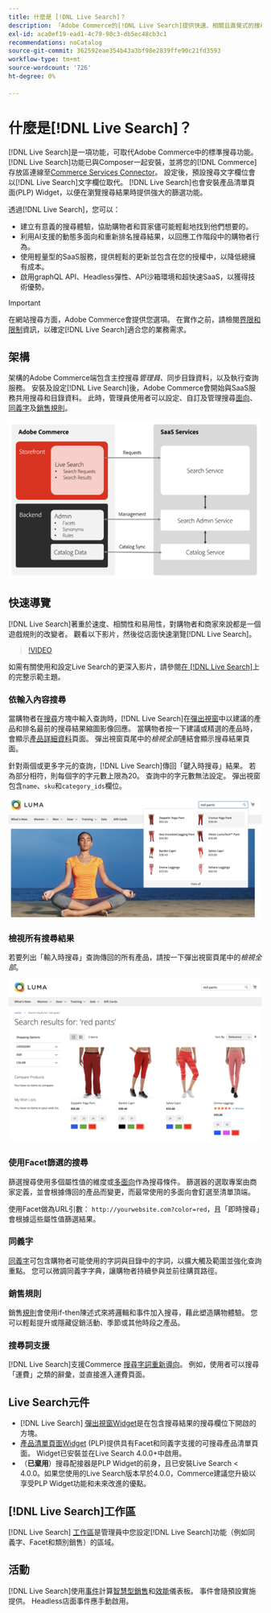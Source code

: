 ```yaml
---
title: 什麼是 [!DNL Live Search]？
description: 「Adobe Commerce的[!DNL Live Search]提供快速、相關且直覺式的搜尋體驗。」
exl-id: aca0ef19-ead1-4c79-90c3-db5ec48cb3c1
recommendations: noCatalog
source-git-commit: 362592eae354b43a3bf98e2839ffe90c21fd3593
workflow-type: tm+mt
source-wordcount: '726'
ht-degree: 0%

---
```


# 什麼是[!DNL Live Search]？

[!DNL Live Search]是一項功能，可取代Adobe Commerce中的標準搜尋功能。 [!DNL Live Search]功能已與Composer一起安裝，並將您的[!DNL Commerce]存放區連線至[Commerce Services Connector](../landing/saas.md)。 設定後，預設搜尋文字欄位會以[!DNL Live Search]文字欄位取代。 [!DNL Live Search]也會安裝產品清單頁面(PLP) Widget，以便在瀏覽搜尋結果時提供強大的篩選功能。

透過[!DNL Live Search]，您可以：

- 建立有意義的搜尋體驗，協助購物者和買家儘可能輕鬆地找到他們想要的。
- 利用AI支援的動態多面向和重新排名搜尋結果，以回應工作階段中的購物者行為。
- 使用輕量型的SaaS服務，提供輕鬆的更新並包含在您的授權中，以降低總擁有成本。
- 啟用graphQL API、Headless彈性、API沙箱環境和超快速SaaS，以獲得技術優勢。

>[!IMPORTANT]
>
>在網站搜尋方面，Adobe Commerce會提供您選項。 在實作之前，請檢閱[界限和限制](boundaries-limits.md)資訊，以確定[!DNL Live Search]適合您的業務需求。

## 架構

架構的Adobe Commerce端包含主控搜尋&#x200B;*管理員*、同步目錄資料，以及執行查詢服務。 安裝及設定[!DNL Live Search]後，Adobe Commerce會開始與SaaS服務共用搜尋和目錄資料。 此時，管理員使用者可以設定、自訂及管理搜尋[面向](facets.md)、[同義字](synonyms.md)及[銷售規則](category-merch.md)。

![即時搜尋資料流程](assets/ls-cs-data-flow.png)

## 快速導覽

[!DNL Live Search]著重於速度、相關性和易用性，對購物者和商家來說都是一個遊戲規則的改變者。 觀看以下影片，然後從店面快速瀏覽[!DNL Live Search]。

>[!VIDEO](https://video.tv.adobe.com/v/3418679?quality=12&learn=on)

如需有關使用和設定Live Search的更深入影片，請參閱[在 [!DNL Live Search]](https://experienceleague.adobe.com/en/docs/commerce-learn/tutorials/getting-started/capabilities/live-search-full-demonstration)上的完整示範主題。

### 依輸入內容搜尋

當購物者在[搜尋](https://experienceleague.adobe.com/en/docs/commerce-admin/catalog/catalog/search/search)方塊中輸入查詢時，[!DNL Live Search]在[彈出視窗](storefront-popover.md)中以建議的產品和排名最前的搜尋結果縮圖影像回應。 當購物者按一下建議或精選的產品時，會顯示[產品詳細資料](https://experienceleague.adobe.com/en/docs/commerce-admin/start/storefront/storefront)頁面。 彈出視窗頁尾中的&#x200B;_檢視全部_&#x200B;連結會顯示搜尋結果頁面。

針對兩個或更多字元的查詢，[!DNL Live Search]傳回「鍵入時搜尋」結果。 若為部分相符，則每個字的字元數上限為20。 查詢中的字元數無法設定。 彈出視窗包含`name`、`sku`和`category_ids`欄位。

![店面範例 — 在您輸入時搜尋](assets/storefront-search-as-you-type.png)

### 檢視所有搜尋結果

若要列出「輸入時搜尋」查詢傳回的所有產品，請按一下彈出視窗頁尾中的&#x200B;_檢視全部_。

![店面範例 — 價格Facet](assets/storefront-view-all-search-results.png)

### 使用Facet篩選的搜尋

篩選搜尋使用多個屬性值的維度或[多面向](facets.md)作為搜尋條件。 篩選器的選取專案由商家定義，並會根據傳回的產品而變更，而最常使用的多面向會釘選至清單頂端。

使用Facet做為URL引數： `http://yourwebsite.com?color=red`，且「即時搜尋」會根據這些屬性值篩選結果。

### 同義字

[同義字](synonyms.md)可包含購物者可能使用的字詞與目錄中的字詞，以擴大觸及範圍並強化查詢重點。 您可以微調同義字字典，讓購物者持續參與並前往購買路徑。

### 銷售規則

銷售[規則](rules.md)會使用if-then陳述式來將邏輯和事件加入搜尋，藉此塑造購物體驗。 您可以輕鬆提升或隱藏促銷活動、季節或其他時段之產品。

### 搜尋詞支援

[!DNL Live Search]支援Commerce [搜尋字詞重新導向](https://experienceleague.adobe.com/en/docs/commerce-admin/catalog/catalog/search/search-terms)。 例如，使用者可以搜尋「運費」之類的辭彙，並直接進入運費頁面。

## Live Search元件

- [!DNL Live Search] [彈出視窗Widget](storefront-popover.md)是在包含搜尋結果的搜尋欄位下開啟的方塊。
- [產品清單頁面Widget](plp-styling.md) (PLP)提供具有Facet和同義字支援的可搜尋產品清單頁面。 Widget已安裝並在Live Search 4.0.0+中啟用。
- （**已棄用**）搜尋配接器是PLP Widget的前身，且已安裝Live Search &lt; 4.0.0。如果您使用的Live Search版本早於4.0.0，Commerce建議您升級以享受PLP Widget功能和未來改進的優點。

## [!DNL Live Search]工作區

[!DNL Live Search] [工作區](workspace.md)是管理員中您設定[!DNL Live Search]功能（例如同義字、Facet和類別銷售）的區域。

## 活動

[!DNL Live Search]使用[事件](events.md)計算[智慧型銷售](category-merch.md)和[效能](performance.md)儀表板。 事件會隨預設實施提供。 Headless店面事件應手動啟用。
